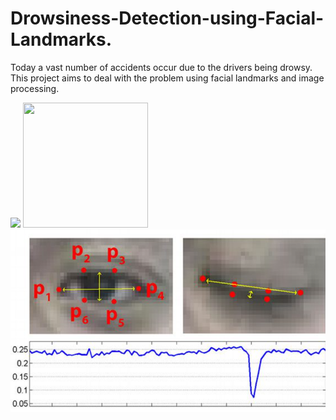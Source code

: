 # Drowsiness-Detection-using-Facial-Landmarks.
Today a vast number of accidents occur due to the drivers being drowsy. This project aims to deal with the problem using facial landmarks and image processing.

![](https://www.compliancesigns.com/media/catalog/product/o/s/osha-accident-prevention-sign-obe-1350_1000_5.gif)
<img src="https://www.compliancesigns.com/media/catalog/product/o/s/osha-accident-prevention-sign-obe-1350_1000_5.gif" width="200" height="200">
![alt text](https://github.com/AshwinRachha/Drowsiness-Detection-using-Facial-Landmarks./blob/master/Screenshot%20(304).png)

